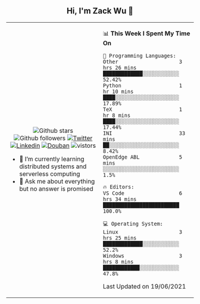 <h2 align="center"> Hi, I'm Zack Wu 👋 </h2>

<table>
    <tr>
        <td valign="center" width="50%">
            <p align="center">
              <img src="https://img.shields.io/github/stars/keithnull?style=social" alt="Github stars" />
              <img src="https://img.shields.io/github/followers/keithnull?style=social" alt="Github followers" />
              <a href="https://twitter.com/_zackwu"><img src="https://img.shields.io/badge/@__zackwu-1DA1F2?style=flat&logo=Twitter&logoColor=white" alt="Twitter"/></a>
              <a href="https://www.linkedin.com/in/wuzhengke/?locale=en_US"><img src="https://img.shields.io/badge/@wuzhengke-0073b1?style=flat&logo=LinkedIn&logoColor=white" alt="Linkedin" /></a>
              <a href="https://www.douban.com/people/keith1"><img src="https://img.shields.io/badge/@keith1-007722?style=flat&logo=Douban&logoColor=white" alt="Douban" /></a>
              <img src="https://visitor-badge.glitch.me/badge?page_id=keithnull" alt="vistors" />
            </p>
            <ul>
                <li>🌱 I’m currently learning distributed systems and serverless computing</li>
                <li>💬 Ask me about everything but no answer is promised</li>
            </ul>
        </td>
       <td valign="top" width="50%">
    
<!--START_SECTION:waka-->
📊 **This Week I Spent My Time On** 

```text
💬 Programming Languages: 
Other                    3 hrs 26 mins       █████████████░░░░░░░░░░░░   52.42% 
Python                   1 hr 10 mins        ████░░░░░░░░░░░░░░░░░░░░░   17.89% 
TeX                      1 hr 8 mins         ████░░░░░░░░░░░░░░░░░░░░░   17.44% 
INI                      33 mins             ██░░░░░░░░░░░░░░░░░░░░░░░   8.42% 
OpenEdge ABL             5 mins              ░░░░░░░░░░░░░░░░░░░░░░░░░   1.5%

🔥 Editors: 
VS Code                  6 hrs 34 mins       █████████████████████████   100.0%

💻 Operating System: 
Linux                    3 hrs 25 mins       █████████████░░░░░░░░░░░░   52.2% 
Windows                  3 hrs 8 mins        ████████████░░░░░░░░░░░░░   47.8%

```


 Last Updated on 19/06/2021
<!--END_SECTION:waka-->
</td></tr>
</table>


